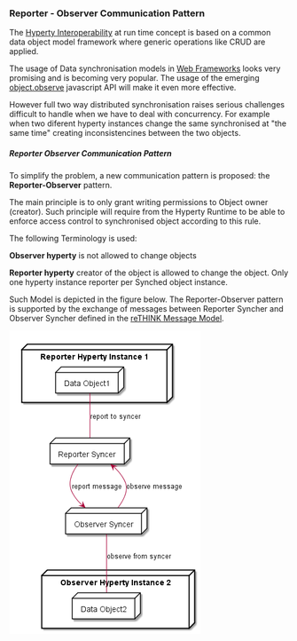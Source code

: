### Reporter - Observer Communication Pattern


<!--
@startuml "reporter-observer-pattern.png"


	node "Reporter Hyperty Instance 1" as H1 {

		node "Data Object1" as Obj1 {

		}
	}


	node "Reporter Syncer" as Syncer1 {

	}

	node "Observer Hyperty Instance 2" as H2 {

		node "Data Object2" as Obj2 {

		}
	}


	node "Observer Syncer" as Syncer2 {

	}

	Obj1 -down- Syncer1 : report to syncer

	Syncer1 -down-> Syncer2 : report message

	Syncer1 <-down- Syncer2 : observe message

	Obj2 -up- Syncer2 : observe from syncer

@enduml
-->


The [Hyperty Interoperability](../concepts/interoperability.md) at run time concept is based on a common data object model framework where generic operations like CRUD are applied.

The usage of Data synchronisation models in [Web Frameworks](https://www.meteor.com/ddp) looks very promising and is becoming very popular. The usage of the emerging [object.observe](https://developer.mozilla.org/pt-PT/docs/Web/JavaScript/Reference/Global_Objects/Object/observe) javascript API will make it even more effective.

However full two way distributed synchronisation raises serious challenges difficult to handle when we have to deal with concurrency. For example when two diferent hyperty instances change the same synchronised at "the same time" creating inconsistencines between the two objects.

##### Reporter Observer Communication Pattern

To simplify the problem, a new communication pattern is proposed:
the **Reporter-Observer** pattern.

The main principle is to only grant writing permissions to Object owner (creator). Such principle will require from the Hyperty Runtime to be able to enforce access control to synchronised object according to this rule.

The following Terminology is used:

**Observer hyperty** is not allowed to change objects

**Reporter hyperty**  creator of the object is allowed to change the object. Only one hyperty instance reporter per Synched object instance.

Such Model is depicted in the figure below. The Reporter-Observer pattern is supported by the exchange of messages between Reporter Syncher and Observer Syncher defined in the [reTHINK Message Model](../message/readme.md).

![Reporter-Observer Communication Pattern](reporter-observer-pattern.png)


